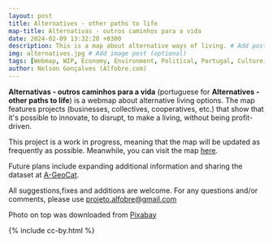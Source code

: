```yaml
---
layout: post
title: Alternatives - other paths to life
map-title: Alternativas - outros caminhos para a vida
date: 2024-02-09 13:32:20 +0300
description: This is a map about alternative ways of living. # Add post description (optional)
img: alternatives.jpg # Add image post (optional)
tags: [Webmap, WIP, Economy, Environment, Political, Portugal, Culture, Arts]
author: Nelson Gonçalves (Alfobre.com) 
---
```


**Alternativas - outros caminhos para a vida** (portuguese for **Alternatives - other paths to life**) is a webmap about alternative living options. The map features projects (businesses, collectives, cooperatives, etc.) that show that it's possible to innovate, to disrupt, to make a living, without being profit-driven. 

This project is a work in progress, meaning that the map will be updated as frequently as possible. Meanwhile, you can visit the map [here](https://umap.openstreetmap.fr/en/map/alternativas-outros-caminhos_1021352#7/39.623/-6.614).

Future plans include expanding additional information and sharing the dataset at [A-GeoCat](https://a-geocat.alfobre.com/).

All suggestions,fixes and additions are welcome. For any questions and/or comments, please use projeto.alfobre@gmail.com 

Photo on top was downloaded from [Pixabay](https://pixabay.com/)

{% include cc-by.html %}
